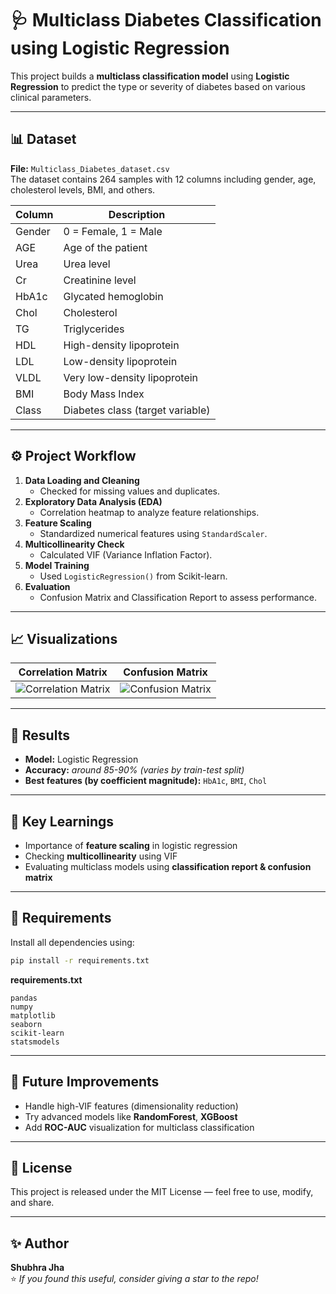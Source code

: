 # 🩺 Multiclass Diabetes Classification using Logistic Regression

This project builds a **multiclass classification model** using **Logistic Regression** to predict the type or severity of diabetes based on various clinical parameters.

---

## 📊 Dataset

**File:** `Multiclass_Diabetes_dataset.csv`  
The dataset contains 264 samples with 12 columns including gender, age, cholesterol levels, BMI, and others.

| Column | Description |
|--------|--------------|
| Gender | 0 = Female, 1 = Male |
| AGE | Age of the patient |
| Urea | Urea level |
| Cr | Creatinine level |
| HbA1c | Glycated hemoglobin |
| Chol | Cholesterol |
| TG | Triglycerides |
| HDL | High-density lipoprotein |
| LDL | Low-density lipoprotein |
| VLDL | Very low-density lipoprotein |
| BMI | Body Mass Index |
| Class | Diabetes class (target variable) |

---

## ⚙️ Project Workflow

1. **Data Loading and Cleaning**
   - Checked for missing values and duplicates.
2. **Exploratory Data Analysis (EDA)**
   - Correlation heatmap to analyze feature relationships.
3. **Feature Scaling**
   - Standardized numerical features using `StandardScaler`.
4. **Multicollinearity Check**
   - Calculated VIF (Variance Inflation Factor).
5. **Model Training**
   - Used `LogisticRegression()` from Scikit-learn.
6. **Evaluation**
   - Confusion Matrix and Classification Report to assess performance.

---

## 📈 Visualizations

| Correlation Matrix | Confusion Matrix |
|--------------------|------------------|
| ![Correlation Matrix](images/correlation_matrix.png) | ![Confusion Matrix](images/confusion_matrix.png) |

---

## 🧮 Results

- **Model:** Logistic Regression  
- **Accuracy:** *around 85-90% (varies by train-test split)*  
- **Best features (by coefficient magnitude):** `HbA1c`, `BMI`, `Chol`

---

## 🧠 Key Learnings

- Importance of **feature scaling** in logistic regression  
- Checking **multicollinearity** using VIF  
- Evaluating multiclass models using **classification report & confusion matrix**

---

## 🧰 Requirements

Install all dependencies using:

```bash
pip install -r requirements.txt
```

**requirements.txt**
```
pandas
numpy
matplotlib
seaborn
scikit-learn
statsmodels
```

---

## 🚀 Future Improvements

- Handle high-VIF features (dimensionality reduction)
- Try advanced models like **RandomForest**, **XGBoost**
- Add **ROC-AUC** visualization for multiclass classification

---

## 📜 License
This project is released under the MIT License — feel free to use, modify, and share.

---

## ✨ Author
**Shubhra Jha**  
⭐ *If you found this useful, consider giving a star to the repo!*

